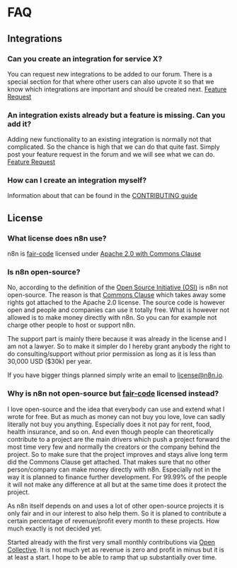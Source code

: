 # FAQ

## Integrations


### Can you create an integration for service X?

You can request new integrations to be added to our forum. There is a special section for that where
other users can also upvote it so that we know which integrations are important and should be
created next. [Feature Request](https://community.n8n.io/c/feature-requests/nodes)


### An integration exists already but a feature is missing. Can you add it?

Adding new functionality to an existing integration is normally not that complicated. So the chance is
high that we can do that quite fast. Simply post your feature request in the forum and we will see
what we can do. [Feature Request](https://community.n8n.io/c/feature-requests/nodes)


### How can I create an integration myself?

Information about that can be found in the [CONTRIBUTING guide](https://github.com/n8n-io/n8n/blob/master/CONTRIBUTING.md)


## License


### What license does n8n use?

n8n is [fair-code](http://faircode.io) licensed under [Apache 2.0 with Commons Clause](https://github.com/n8n-io/n8n/blob/master/packages/cli/LICENSE.md)


### Is n8n open-source?

No, according to the definition of the [Open Source Initiative (OSI)](https://opensource.org/osd)
is n8n not open-source. The reason is that [Commons Clause](https://commonsclause.com) which takes away some rights got attached to the Apache 2.0 license.
The source code is however open and people and companies can use it totally free.
What is however not allowed is to make money directly with n8n. So you can for example not charge
other people to host or support n8n.

The support part is mainly there because it was already in the license and I am not a lawyer. So to make it simpler do I hereby grant anybody the right to do consulting/support without prior permission as long as it is less than 30,000 USD ($30k) per year.

If you have bigger things planned simply write an email to [license@n8n.io](mailto:license@n8n.io).


### Why is n8n not open-source but [fair-code](http://faircode.io) licensed instead?

I love open-source and the idea that everybody can use and extend what I wrote for free. But as much
as money can not buy you love, love can sadly literally not buy you anything. Especially does it not pay for rent, food, health insurance, and so on.
And even though people can theoretically contribute to a project are the main drivers which push a project
forward the most time very few and normally the creators or the company behind the project. So to make sure that the project improves and stays alive long term did the Commons Clause get attached. That makes sure that no other person/company can make money directly with n8n. Especially not in the way it is planned
to finance further development. For 99.99% of the people it will not make any difference at all but at
the same time does it protect the project.

As n8n itself depends on and uses a lot of other open-source projects it is only fair and in our interest
to also help them. So it is planed to contribute a certain percentage of revenue/profit every month to these
projects. How much exactly is not decided yet.

Started already with the first very small monthly contributions via [Open Collective](https://opencollective.com/n8n). It is not much yet as revenue is zero and profit in minus but it is at least a start. I hope to be able to ramp that up substantially over time.
